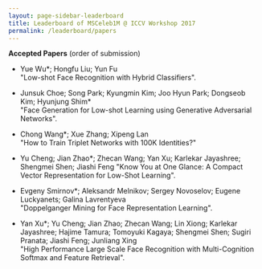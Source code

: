 ```yaml
---
layout: page-sidebar-leaderboard
title: Leaderboard of MSCeleb1M @ ICCV Workshop 2017
permalink: /leaderboard/papers
---
```


**Accepted Papers** (order of submission)
* Yue Wu*; Hongfu Liu; Yun Fu  
  "Low-shot Face Recognition with Hybrid Classifiers".

* Junsuk Choe; Song Park; Kyungmin Kim; Joo Hyun Park; Dongseob Kim; Hyunjung Shim*  
  "Face Generation for Low-shot Learning using Generative Adversarial Networks".

* Chong Wang*; Xue Zhang; Xipeng Lan  
  "How to Train Triplet Networks with 100K Identities?"

* Yu Cheng; Jian Zhao*; Zhecan Wang; Yan Xu; Karlekar Jayashree; Shengmei Shen; Jiashi Feng
 "Know You at One Glance: A Compact Vector Representation for Low-Shot Learning".

* Evgeny Smirnov*; Aleksandr Melnikov; Sergey Novoselov; Eugene Luckyanets; Galina Lavrentyeva  
 "Doppelganger Mining for Face Representation Learning".

* Yan Xu*; Yu Cheng; Jian Zhao; Zhecan Wang; Lin Xiong; Karlekar Jayashree; Hajime Tamura; Tomoyuki Kagaya; Shengmei Shen; Sugiri Pranata; Jiashi Feng; Junliang Xing  
 "High Performance Large Scale Face Recognition with Multi-Cognition Softmax and Feature Retrieval".